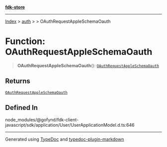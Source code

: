 [**fdk-store**](../../../README.md)
***

[Index](../../../API.md) > [auth](../../README.md) > [<internal>](../README.md) > OAuthRequestAppleSchemaOauth

# Function: OAuthRequestAppleSchemaOauth

> **OAuthRequestAppleSchemaOauth**(): [`OAuthRequestAppleSchemaOauth`](../type-aliases/type-alias.OAuthRequestAppleSchemaOauth.md)

## Returns

[`OAuthRequestAppleSchemaOauth`](../type-aliases/type-alias.OAuthRequestAppleSchemaOauth.md)

## Defined In

node\_modules/@gofynd/fdk-client-javascript/sdk/application/User/UserApplicationModel.d.ts:646

***
Generated using [TypeDoc](https://typedoc.org/) and [typedoc-plugin-markdown](https://www.npmjs.com/package/typedoc-plugin-markdown)
